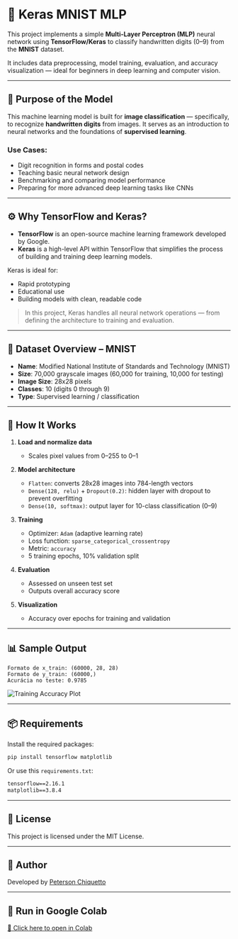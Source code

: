 # 🧠 Keras MNIST MLP

This project implements a simple **Multi-Layer Perceptron (MLP)** neural network using **TensorFlow/Keras** to classify handwritten digits (0–9) from the **MNIST** dataset.

It includes data preprocessing, model training, evaluation, and accuracy visualization — ideal for beginners in deep learning and computer vision.

---

## 🎯 Purpose of the Model

This machine learning model is built for **image classification** — specifically, to recognize **handwritten digits** from images. It serves as an introduction to neural networks and the foundations of **supervised learning**.

### Use Cases:
- Digit recognition in forms and postal codes
- Teaching basic neural network design
- Benchmarking and comparing model performance
- Preparing for more advanced deep learning tasks like CNNs

---

## ⚙️ Why TensorFlow and Keras?

- **TensorFlow** is an open-source machine learning framework developed by Google.
- **Keras** is a high-level API within TensorFlow that simplifies the process of building and training deep learning models.

Keras is ideal for:
- Rapid prototyping
- Educational use
- Building models with clean, readable code

> In this project, Keras handles all neural network operations — from defining the architecture to training and evaluation.

---

## 📂 Dataset Overview – MNIST

- **Name**: Modified National Institute of Standards and Technology (MNIST)
- **Size**: 70,000 grayscale images (60,000 for training, 10,000 for testing)
- **Image Size**: 28x28 pixels
- **Classes**: 10 (digits 0 through 9)
- **Type**: Supervised learning / classification

---

## 🚀 How It Works

1. **Load and normalize data**  
   - Scales pixel values from 0–255 to 0–1

2. **Model architecture**  
   - `Flatten`: converts 28x28 images into 784-length vectors  
   - `Dense(128, relu)` + `Dropout(0.2)`: hidden layer with dropout to prevent overfitting  
   - `Dense(10, softmax)`: output layer for 10-class classification (0–9)

3. **Training**  
   - Optimizer: `Adam` (adaptive learning rate)  
   - Loss function: `sparse_categorical_crossentropy`  
   - Metric: `accuracy`  
   - 5 training epochs, 10% validation split

4. **Evaluation**  
   - Assessed on unseen test set  
   - Outputs overall accuracy score

5. **Visualization**  
   - Accuracy over epochs for training and validation

---

## 📊 Sample Output

```text
Formato de x_train: (60000, 28, 28)
Formato de y_train: (60000,)
Acurácia no teste: 0.9785
````

![Training Accuracy Plot](https://user-images.githubusercontent.com/your-image-link-here.png) <!-- Optional: insert your own plot -->

---

## 📦 Requirements

Install the required packages:

```bash
pip install tensorflow matplotlib
```

Or use this `requirements.txt`:

```txt
tensorflow==2.16.1
matplotlib==3.8.4
```

---

## 📄 License

This project is licensed under the MIT License.

---

## 👤 Author

Developed by [Peterson Chiquetto](https://github.com/petersonchiquetto)

---

## 🔗 Run in Google Colab

[📓 Click here to open in Colab](https://colab.research.google.com/drive/1J_IshgKb1R40BQGk68HAowDkfvmKq8xH)

```
